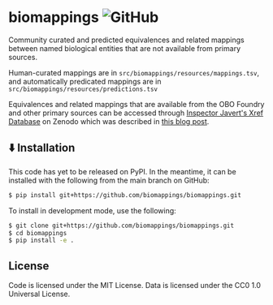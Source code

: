 # biomappings ![GitHub](https://img.shields.io/github/license/biomappings/biomappings)

Community curated and predicted equivalences and related mappings between named biological entities
that are not available from primary sources.

Human-curated mappings are in `src/biomappings/resources/mappings.tsv`, and
automatically predicated mappings are in `src/biomappings/resources/predictions.tsv`

Equivalences and related mappings that are available from the OBO Foundry and other
primary sources can be accessed through [Inspector Javert's Xref Database](https://zenodo.org/record/3757266)
on Zenodo which was described in [this blog post](https://cthoyt.com/2020/04/19/inspector-javerts-xref-database.html).

## ⬇️ Installation

This code has yet to be released on PyPI. In the meantime, it can be installed with 
the following from the main branch on GitHub:

```bash
$ pip install git+https://github.com/biomappings/biomappings.git
```

To install in development mode, use the following:

```bash
$ git clone git+https://github.com/biomappings/biomappings.git
$ cd biomappings
$ pip install -e .
```

## License

Code is licensed under the MIT License. Data is licensed under the CC0 1.0 Universal License.
